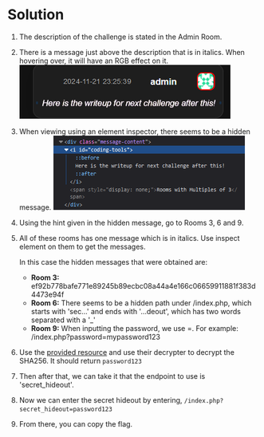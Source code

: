 # Solution

1. The description of the challenge is stated in the Admin Room.

2. There is a message just above the description that is in italics. When hovering over, it will have an RGB effect on it.
![RGB Message](rgb_msg.png)

3. When viewing using an element inspector, there seems to be a hidden message.
![Hidden Msg](hidden_msg.png)

4. Using the hint given in the hidden message, go to Rooms 3, 6 and 9.

5. All of these rooms has one message which is in italics. Use inspect element on them to get the messages.

    In this case the hidden messages that were obtained are:
    - **Room 3:** ef92b778bafe771e89245b89ecbc08a44a4e166c06659911881f383d4473e94f
    - **Room 6:** There seems to be a hidden path under /index.php, which starts with 'sec...' and ends with '...deout', which has two words separated with a '_'
    - **Room 9:** When inputting the password, we use =. For example: /index.php?password=mypassword123

6. Use the [provided resource](https://10015.io/tools/sha256-encrypt-decrypt) and use their decrypter to decrypt the SHA256. It should return `password123`

7. Then after that, we can take it that the endpoint to use is 'secret_hideout'.

8. Now we can enter the secret hideout by entering, `/index.php?secret_hideout=password123`

9. From there, you can copy the flag.